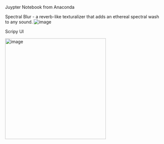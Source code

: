 Juypter Notebook from Anaconda

Spectral Blur - a reverb-like texturalizer that adds  an ethereal spectral wash to any sound.
![image](https://github.com/richhann/SpectalBlurwGuassian/assets/63624702/c26b02d4-281a-416d-b8ce-2df6827f7c45)

Scripy UI

<img width="327" alt="image" src="https://github.com/richhann/SpectalBlurwGuassian/assets/63624702/6e4c60d2-bf37-449e-9f76-687ec1fddad7">




